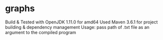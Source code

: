 # graphs

Build & Tested with OpenJDK 1.11.0 for amd64
Used Maven 3.6.1 for project building & dependency management
Usage: pass path of .txt file as an argument to the compiled program
